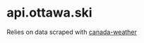 # api.ottawa.ski

Relies on data scraped with [canada-weather](https://github.com/OttawaSki/canada-weather)
